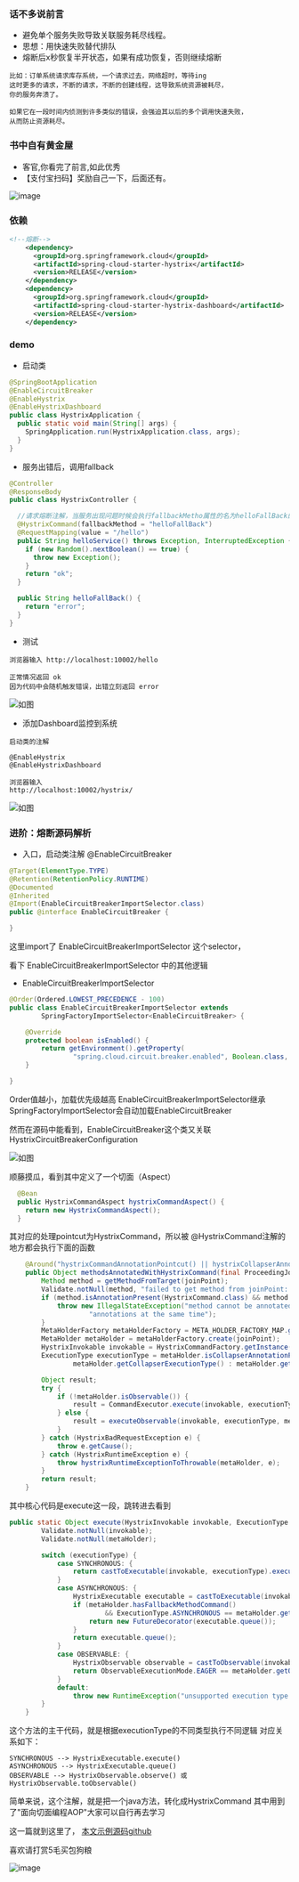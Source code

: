 ### 话不多说前言

- 避免单个服务失败导致关联服务耗尽线程。
- 思想：用快速失败替代排队
- 熔断后x秒恢复半开状态，如果有成功恢复，否则继续熔断

```
比如：订单系统请求库存系统，一个请求过去，网络超时，等待ing
这时更多的请求，不断的请求，不断的创建线程，这导致系统资源被耗尽，
你的服务奔溃了。

如果它在一段时间内侦测到许多类似的错误，会强迫其以后的多个调用快速失败，
从而防止资源耗尽。
```

### 书中自有黄金屋

- 客官,你看完了前言,如此优秀
- 【支付宝扫码】奖励自己一下，后面还有。

![image](https://github.com/WayneZeng/gitbook-ms-framework/blob/master/asset/common/alipay_redpacket.jpeg?raw=true)


### 依赖

```xml
<!--熔断-->
    <dependency>
      <groupId>org.springframework.cloud</groupId>
      <artifactId>spring-cloud-starter-hystrix</artifactId>
      <version>RELEASE</version>
    </dependency>
    <dependency>
      <groupId>org.springframework.cloud</groupId>
      <artifactId>spring-cloud-starter-hystrix-dashboard</artifactId>
      <version>RELEASE</version>
    </dependency>
```

### demo
- 启动类

```java
@SpringBootApplication
@EnableCircuitBreaker
@EnableHystrix
@EnableHystrixDashboard
public class HystrixApplication {
  public static void main(String[] args) {
    SpringApplication.run(HystrixApplication.class, args);
  }
}

```

- 服务出错后，调用fallback

```java
@Controller
@ResponseBody
public class HystrixController {

  //请求熔断注解，当服务出现问题时候会执行fallbackMetho属性的名为helloFallBack的方法
  @HystrixCommand(fallbackMethod = "helloFallBack")
  @RequestMapping(value = "/hello")
  public String helloService() throws Exception, InterruptedException {
    if (new Random().nextBoolean() == true) {
      throw new Exception();
    }
    return "ok";
  }

  public String helloFallBack() {
    return "error";
  }
}
```

- 测试

```
浏览器输入 http://localhost:10002/hello

正常情况返回 ok
因为代码中会随机触发错误，出错立刻返回 error
```

![如图](./../asset/image/hystrix.jpg)


- 添加Dashboard监控到系统

```
启动类的注解

@EnableHystrix
@EnableHystrixDashboard

浏览器输入
http://localhost:10002/hystrix/
```

![如图](./../asset/image/hystrix-dashboard.jpg)

### 进阶：熔断源码解析

- 入口，启动类注解 @EnableCircuitBreaker

```java
@Target(ElementType.TYPE)
@Retention(RetentionPolicy.RUNTIME)
@Documented
@Inherited
@Import(EnableCircuitBreakerImportSelector.class)
public @interface EnableCircuitBreaker {

}
```

这里import了 EnableCircuitBreakerImportSelector 这个selector，

看下 EnableCircuitBreakerImportSelector 中的其他逻辑

- EnableCircuitBreakerImportSelector

```java
@Order(Ordered.LOWEST_PRECEDENCE - 100)
public class EnableCircuitBreakerImportSelector extends
		SpringFactoryImportSelector<EnableCircuitBreaker> {

	@Override
	protected boolean isEnabled() {
		return getEnvironment().getProperty(
				"spring.cloud.circuit.breaker.enabled", Boolean.class, Boolean.TRUE);
	}

}
```

Order值越小，加载优先级越高
EnableCircuitBreakerImportSelector继承SpringFactoryImportSelector会自动加载EnableCircuitBreaker

然而在源码中能看到，EnableCircuitBreaker这个类又关联HystrixCircuitBreakerConfiguration

![如图](./../asset/image/hystrix-springfac.png)

顺藤摸瓜，看到其中定义了一个切面（Aspect）

```java
  @Bean
  public HystrixCommandAspect hystrixCommandAspect() {
    return new HystrixCommandAspect();
  }
```

其对应的处理pointcut为HystrixCommand，所以被 @HystrixCommand注解的地方都会执行下面的函数

```java
    @Around("hystrixCommandAnnotationPointcut() || hystrixCollapserAnnotationPointcut()")
    public Object methodsAnnotatedWithHystrixCommand(final ProceedingJoinPoint joinPoint) throws Throwable {
        Method method = getMethodFromTarget(joinPoint);
        Validate.notNull(method, "failed to get method from joinPoint: %s", joinPoint);
        if (method.isAnnotationPresent(HystrixCommand.class) && method.isAnnotationPresent(HystrixCollapser.class)) {
            throw new IllegalStateException("method cannot be annotated with HystrixCommand and HystrixCollapser " +
                    "annotations at the same time");
        }
        MetaHolderFactory metaHolderFactory = META_HOLDER_FACTORY_MAP.get(HystrixPointcutType.of(method));
        MetaHolder metaHolder = metaHolderFactory.create(joinPoint);
        HystrixInvokable invokable = HystrixCommandFactory.getInstance().create(metaHolder);
        ExecutionType executionType = metaHolder.isCollapserAnnotationPresent() ?
                metaHolder.getCollapserExecutionType() : metaHolder.getExecutionType();

        Object result;
        try {
            if (!metaHolder.isObservable()) {
                result = CommandExecutor.execute(invokable, executionType, metaHolder);
            } else {
                result = executeObservable(invokable, executionType, metaHolder);
            }
        } catch (HystrixBadRequestException e) {
            throw e.getCause();
        } catch (HystrixRuntimeException e) {
            throw hystrixRuntimeExceptionToThrowable(metaHolder, e);
        }
        return result;
    }
```

其中核心代码是execute这一段，跳转进去看到

```java
public static Object execute(HystrixInvokable invokable, ExecutionType executionType, MetaHolder metaHolder) throws RuntimeException {
        Validate.notNull(invokable);
        Validate.notNull(metaHolder);

        switch (executionType) {
            case SYNCHRONOUS: {
                return castToExecutable(invokable, executionType).execute();
            }
            case ASYNCHRONOUS: {
                HystrixExecutable executable = castToExecutable(invokable, executionType);
                if (metaHolder.hasFallbackMethodCommand()
                        && ExecutionType.ASYNCHRONOUS == metaHolder.getFallbackExecutionType()) {
                    return new FutureDecorator(executable.queue());
                }
                return executable.queue();
            }
            case OBSERVABLE: {
                HystrixObservable observable = castToObservable(invokable);
                return ObservableExecutionMode.EAGER == metaHolder.getObservableExecutionMode() ? observable.observe() : observable.toObservable();
            }
            default:
                throw new RuntimeException("unsupported execution type: " + executionType);
        }
    }
```

这个方法的主干代码，就是根据executionType的不同类型执行不同逻辑
对应关系如下：

```
SYNCHRONOUS --> HystrixExecutable.execute()
ASYNCHRONOUS --> HystrixExecutable.queue()
OBSERVABLE --> HystrixObservable.observe() 或 HystrixObservable.toObservable()

```

简单来说，这个注解，就是把一个java方法，转化成HystrixCommand
其中用到了"面向切面编程AOP"大家可以自行再去学习

这一篇就到这里了， [本文示例源码github](https://github.com/WayneZeng/springcloud-demo)

喜欢请打赏5毛买包狗粮

![image](./../asset/common/alipay.jpeg)














